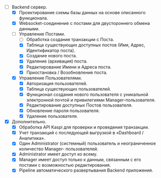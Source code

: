 - [ ] Backend сервер.
  - [x] Проектирование схемы базы данных на основе описанного функционала.
  - [x] Websocket-соединение с постами для двустороннего обмена данными.
  - [ ] Управление Постами.
    - [ ] Обработка создания транзакции с Поста.
    - [x] Таблица существующих доступных постов (Имя, Адрес, Идентификатор поста).
    - [x] Создание нового поста.
    - [x] Удаление (архивация) поста.
    - [x] Редактирование Имени и Адреса поста.
    - [x] Приостановка / Возобновление поста.
  - [x] Управление Пользователями.
    - [x] Авторизация пользователей.
    - [x] Таблица существующих пользователей.
    - [x] Функционал создания нового пользователя с уникальной электронной почтой и привилегиями Manager-пользователя.
    - [x] Редактирование доступных Постов пользователя.
    - [x] Обновление пароля пользователя.
    - [x] Удаление пользователя.
- [x] Дополнительно.
  - [x] Обработка API Kaspi для проверки и проведения транзакции.
  - [x] Учет транзакций с последующей выгрузкой в «Dashboard / Аналитика».
  - [x] Один Administrator (системный) пользователь и неограниченное количество Manager- пользователей.
  - [x] Administrator имеет доступ ко всему.
  - [x] Manager имеет доступ только к данным, связанным с его постами с возможностью редактирования.
  - [x] Pipeline автоматического развертывания Backend приложения.
